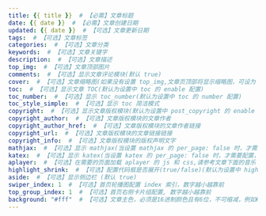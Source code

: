 ```yaml
---
title: {{ title }}  # 【必需】文章标题
date: {{ date }}  # 【必需】文章创建日期
updated: {{ date }}  # 【可选】文章更新日期
tags:  # 【可选】文章标签
categories:  # 【可选】文章分类
keywords:  # 【可选】文章关键字
description:  # 【可选】文章描述
top_img:  # 【可选】文章顶部图片
comments:  # 【可选】显示文章评论模块(默认 true)
cover:  # 【可选】文章缩略图(如果没有设置 top_img,文章页顶部将显示缩略图，可设为 false/图片地址/留空)
toc:  # 【可选】显示文章 TOC(默认为设置中 toc 的 enable 配置)
toc_number:  # 【可选】显示 toc_number(默认为设置中 toc 的 number 配置)
toc_style_simple:  # 【可选】显示 toc 简洁模式
copyright:  # 【可选】显示文章版权模块(默认为设置中 post_copyright 的 enable 配置)
copyright_author:  # 【可选】文章版权模块的文章作者
copyright_author_href:  # 【可选】文章版权模块的文章作者链接
copyright_url:  # 【可选】文章版权模块的文章链接链接
copyright_info:  # 【可选】文章版权模块的版权声明文字
mathjax:  # 【可选】显示 mathjax(当设置 mathjax 的 per_page: false 时，才需要配置，默认 false)
katex:  # 【可选】显示 katex(当设置 katex 的 per_page: false 时，才需要配置，默认 false)
aplayer:  # 【可选】在需要的页面加载 aplayer 的 js 和 css,请参考文章下面的音乐 配置
highlight_shrink:  # 【可选】配置代码框是否展开(true/false)(默认为设置中 highlight_shrink 的配置)
aside:  # 【可选】显示侧边栏 (默认 true)
swiper_index: 1  # 【可选】首页轮播图配置 index 索引，数字越小越靠前
top_group_index: 1  # 【可选】首页右侧卡片组配置, 数字越小越靠前
background: "#fff"  # 【可选】文章主色，必须是16进制颜色且有6位，不可缩减，例如#ffffff 不可写成#fff
---
```




<!-- more -->